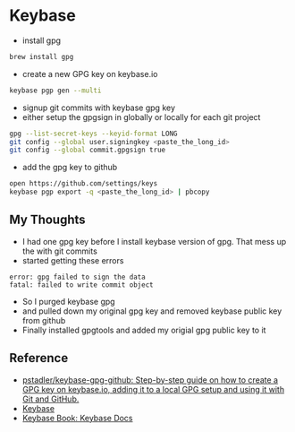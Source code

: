 # Keybase

- install gpg
```bash
brew install gpg
```

- create a new GPG key on keybase.io
```bash
keybase pgp gen --multi

```

- signup git commits with keybase gpg key
- either setup the gpgsign in globally or locally for each git project

```bash
gpg --list-secret-keys --keyid-format LONG
git config --global user.signingkey <paste_the_long_id>
git config --global commit.gpgsign true


```

- add the gpg key to github
```bash
open https://github.com/settings/keys
keybase pgp export -q <paste_the_long_id> | pbcopy

```

## My Thoughts
- I had one gpg key before I install keybase version of gpg. That mess up the with git commits
- started getting these errors
```
error: gpg failed to sign the data
fatal: failed to write commit object
```
- So I purged keybase gpg 
- and pulled down my original gpg key and removed keybase  public key from github 
- Finally installed gpgtools and added my origial gpg public key to it  



## Reference
- [pstadler/keybase-gpg-github: Step-by-step guide on how to create a GPG key on keybase.io, adding it to a local GPG setup and using it with Git and GitHub.](https://github.com/pstadler/keybase-gpg-github)
- [Keybase](https://keybase.io/)
- [Keybase Book: Keybase Docs](https://book.keybase.io/docs/cli)


